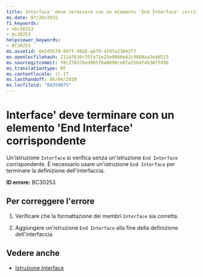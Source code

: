 ```yaml
---
title: Interface' deve terminare con un elemento 'End Interface' corrispondente
ms.date: 07/20/2015
f1_keywords:
- vbc30253
- bc30253
helpviewer_keywords:
- BC30253
ms.assetid: 0a2d5b70-997f-4926-ab79-4fdfa23042f7
ms.openlocfilehash: 21147630c35fa71e25e9986e42c9868aa3e4d515
ms.sourcegitcommit: f8c270376ed905f6a8896ce0fe25b4f4b38ff498
ms.translationtype: MT
ms.contentlocale: it-IT
ms.lasthandoff: 06/04/2020
ms.locfileid: "84359075"
---
```

# <a name="interface-must-end-with-a-matching-end-interface"></a>Interface' deve terminare con un elemento 'End Interface' corrispondente
Un'istruzione `Interface` si verifica senza un'istruzione `End Interface` corrispondente. È necessario usare un'istruzione `End Interface` per terminare la definizione dell'interfaccia.  
  
 **ID errore:** BC30253  
  
## <a name="to-correct-this-error"></a>Per correggere l'errore  
  
1. Verificare che la formattazione dei membri `Interface` sia corretta.  
  
2. Aggiungere un'istruzione `End Interface` alla fine della definizione dell'interfaccia.  
  
## <a name="see-also"></a>Vedere anche

- [Istruzione Interface](../language-reference/statements/interface-statement.md)
